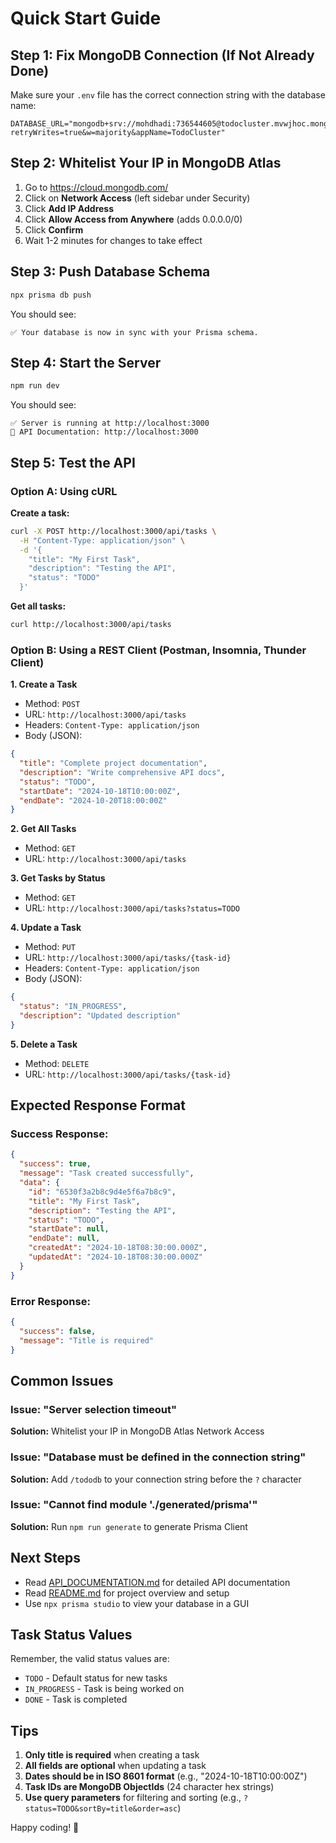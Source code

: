 # Quick Start Guide

## Step 1: Fix MongoDB Connection (If Not Already Done)

Make sure your `.env` file has the correct connection string with the database name:

```env
DATABASE_URL="mongodb+srv://mohdhadi:736544605@todocluster.mvwjhoc.mongodb.net/tododb?retryWrites=true&w=majority&appName=TodoCluster"
```

## Step 2: Whitelist Your IP in MongoDB Atlas

1. Go to https://cloud.mongodb.com/
2. Click on **Network Access** (left sidebar under Security)
3. Click **Add IP Address**
4. Click **Allow Access from Anywhere** (adds 0.0.0.0/0)
5. Click **Confirm**
6. Wait 1-2 minutes for changes to take effect

## Step 3: Push Database Schema

```bash
npx prisma db push
```

You should see:

```
✅ Your database is now in sync with your Prisma schema.
```

## Step 4: Start the Server

```bash
npm run dev
```

You should see:

```
✅ Server is running at http://localhost:3000
📝 API Documentation: http://localhost:3000
```

## Step 5: Test the API

### Option A: Using cURL

**Create a task:**

```bash
curl -X POST http://localhost:3000/api/tasks \
  -H "Content-Type: application/json" \
  -d '{
    "title": "My First Task",
    "description": "Testing the API",
    "status": "TODO"
  }'
```

**Get all tasks:**

```bash
curl http://localhost:3000/api/tasks
```

### Option B: Using a REST Client (Postman, Insomnia, Thunder Client)

**1. Create a Task**

- Method: `POST`
- URL: `http://localhost:3000/api/tasks`
- Headers: `Content-Type: application/json`
- Body (JSON):

```json
{
  "title": "Complete project documentation",
  "description": "Write comprehensive API docs",
  "status": "TODO",
  "startDate": "2024-10-18T10:00:00Z",
  "endDate": "2024-10-20T18:00:00Z"
}
```

**2. Get All Tasks**

- Method: `GET`
- URL: `http://localhost:3000/api/tasks`

**3. Get Tasks by Status**

- Method: `GET`
- URL: `http://localhost:3000/api/tasks?status=TODO`

**4. Update a Task**

- Method: `PUT`
- URL: `http://localhost:3000/api/tasks/{task-id}`
- Headers: `Content-Type: application/json`
- Body (JSON):

```json
{
  "status": "IN_PROGRESS",
  "description": "Updated description"
}
```

**5. Delete a Task**

- Method: `DELETE`
- URL: `http://localhost:3000/api/tasks/{task-id}`

## Expected Response Format

### Success Response:

```json
{
  "success": true,
  "message": "Task created successfully",
  "data": {
    "id": "6530f3a2b8c9d4e5f6a7b8c9",
    "title": "My First Task",
    "description": "Testing the API",
    "status": "TODO",
    "startDate": null,
    "endDate": null,
    "createdAt": "2024-10-18T08:30:00.000Z",
    "updatedAt": "2024-10-18T08:30:00.000Z"
  }
}
```

### Error Response:

```json
{
  "success": false,
  "message": "Title is required"
}
```

## Common Issues

### Issue: "Server selection timeout"

**Solution:** Whitelist your IP in MongoDB Atlas Network Access

### Issue: "Database must be defined in the connection string"

**Solution:** Add `/tododb` to your connection string before the `?` character

### Issue: "Cannot find module './generated/prisma'"

**Solution:** Run `npm run generate` to generate Prisma Client

## Next Steps

- Read [API_DOCUMENTATION.md](./API_DOCUMENTATION.md) for detailed API documentation
- Read [README.md](./README.md) for project overview and setup
- Use `npx prisma studio` to view your database in a GUI

## Task Status Values

Remember, the valid status values are:

- `TODO` - Default status for new tasks
- `IN_PROGRESS` - Task is being worked on
- `DONE` - Task is completed

## Tips

1. **Only title is required** when creating a task
2. **All fields are optional** when updating a task
3. **Dates should be in ISO 8601 format** (e.g., "2024-10-18T10:00:00Z")
4. **Task IDs are MongoDB ObjectIds** (24 character hex strings)
5. **Use query parameters** for filtering and sorting (e.g., `?status=TODO&sortBy=title&order=asc`)

Happy coding! 🚀

